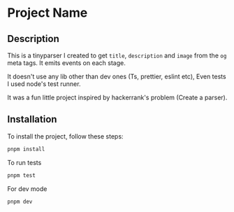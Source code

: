 # Project Name

## Description

This is a tinyparser I created to get `title`, `description` and `image` from the `og` meta tags. It emits events on each stage.

It doesn't use any lib other than dev ones (Ts, prettier, eslint etc), Even tests I used node's test runner.

It was a fun little project inspired by hackerrank's problem (Create a parser).

## Installation

To install the project, follow these steps:

```sh
pnpm install
```

To run tests 

```sh
pnpm test
```

For dev mode 
```sh
pnpm dev
```

